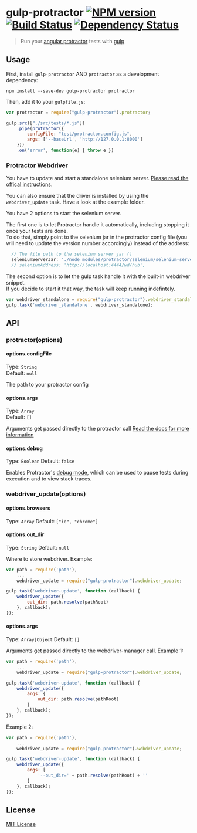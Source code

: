 # gulp-protractor [![NPM version][npm-image]][npm-url] [![Build Status][travis-image]][travis-url] [![Dependency Status][depstat-image]][depstat-url]

> Run your [angular protractor](https://github.com/angular/protractor) tests with [gulp](https://github.com/wearefractal/gulp)

## Usage

First, install `gulp-protractor` AND `protractor` as a development dependency:

```shell
npm install --save-dev gulp-protractor protractor
```

Then, add it to your `gulpfile.js`:

```javascript
var protractor = require("gulp-protractor").protractor;

gulp.src(["./src/tests/*.js"])
	.pipe(protractor({
		configFile: "test/protractor.config.js",
		args: ['--baseUrl', 'http://127.0.0.1:8000']
	}))	
	.on('error', function(e) { throw e })
```

### Protractor Webdriver
You have to update and start a standalone selenium server. [Please read the offical instructions](https://github.com/angular/protractor#appendix-a-setting-up-a-standalone-selenium-server).  

You can also ensure that the driver is installed by using the `webdriver_update` task. Have a look at the example folder.

You have 2 options to start the selenium server.  

The first one is to let Protractor handle it automatically, including stopping it once your tests are done.  
To do that, simply point to the selenium jar in the protractor config file (you will need to update the version number accordingly) instead of the address:

```javascript
  // The file path to the selenium server jar ()
  seleniumServerJar: './node_modules/protractor/selenium/selenium-server-standalone-2.39.0.jar',
  // seleniumAddress: 'http://localhost:4444/wd/hub',
```

The second option is to let the gulp task handle it with the built-in webdriver snippet.  
If you decide to start it that way, the task will keep running indefintely.

```javascript
var webdriver_standalone = require("gulp-protractor").webdriver_standalone;
gulp.task('webdriver_standalone', webdriver_standalone);
```

## API

### protractor(options)

#### options.configFile
Type: `String`  
Default: `null`

The path to your protractor config

#### options.args
Type: `Array`  
Default: `[]`

Arguments get passed directly to the protractor call [Read the docs for more information](https://github.com/angular/protractor/blob/master/docs/getting-started.md#setup-and-config)

#### options.debug
Type: `Boolean`
Default: `false`

Enables Protractor's [debug mode](https://github.com/angular/protractor/blob/master/docs/debugging.md), which can be used to pause tests during execution and to view stack traces.

### webdriver_update(options)

#### options.browsers
Type: `Array`
Default: `["ie", "chrome"]`

#### options.out_dir
Type: `String`
Default: `null`

Where to store webdriver.
Example:
```javascript
var path = require('path'),
	...
	webdriver_update = require("gulp-protractor").webdriver_update;

gulp.task('webdriver-update', function (callback) {
	webdriver_update({
		out_dir: path.resolve(pathRoot)
	}, callback);
});
```

#### options.args
Type: `Array|Object`
Default: `[]`

Arguments get passed directly to the webdriver-manager call.
Example 1:
```javascript
var path = require('path'),
	...
	webdriver_update = require("gulp-protractor").webdriver_update;

gulp.task('webdriver-update', function (callback) {
	webdriver_update({
		args: {
			out_dir: path.resolve(pathRoot)
		}
	}, callback);
});
```
Example 2:
```javascript
var path = require('path'),
	...
	webdriver_update = require("gulp-protractor").webdriver_update;

gulp.task('webdriver-update', function (callback) {
	webdriver_update({
		args: [
			'--out_dir=' + path.resolve(pathRoot) + ''
		]
	}, callback);
});
```

## License

[MIT License](http://en.wikipedia.org/wiki/MIT_License)

[npm-url]: https://npmjs.org/package/gulp-protractor
[npm-image]: https://badge.fury.io/js/gulp-protractor.png

[travis-url]: http://travis-ci.org/mllrsohn/gulp-protractor
[travis-image]: https://secure.travis-ci.org/mllrsohn/gulp-protractor.png?branch=master

[depstat-url]: https://david-dm.org/mllrsohn/gulp-protractor
[depstat-image]: https://david-dm.org/mllrsohn/gulp-protractor.png
